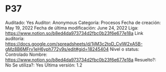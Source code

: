 # P37

Auditado: Yes
Auditor: Anonymous
Categoría: Procesos
Fecha de creación: May 19, 2022
Fecha de última modificación: June 24, 2022
Liga: https://www.notion.so/b8ed4da973734d2fbc0b23f6e677e18a 
Link auditoría: https://docs.google.com/spreadsheets/d/1ijM3c2toD_CvIW2xA5B-gMz8B6MFrv1eH6yph772y9s/edit#gid=18245404
Nivel o status: Controlado
Nombre: https://www.notion.so/b8ed4da973734d2fbc0b23f6e677e18a 
Resuelto?: No
Se utiliza?: Yes
Última versión: 1.2